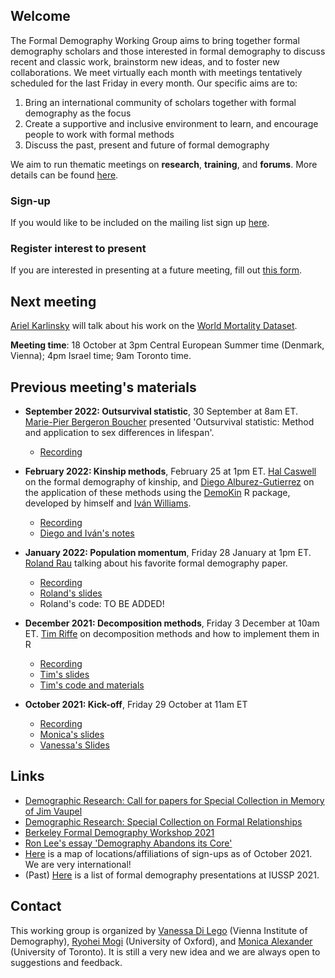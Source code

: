 ## Welcome

The Formal Demography Working Group aims to bring together formal demography scholars and those interested in formal demography to discuss recent and classic work, brainstorm new ideas, and to foster new collaborations. We meet virtually each month with meetings tentatively scheduled for the last Friday in every month. Our specific aims are to:

1. Bring an international community of scholars together with formal demography as the focus 
2. Create a supportive and inclusive environment to learn, and encourage people to work with formal methods
3. Discuss the past, present and future of formal demography 

We aim to run thematic meetings on **research**, **training**, and **forums**. More details can be found <a href="structure.html">here</a>.

### Sign-up

If you would like to be included on the mailing list sign up [here](https://docs.google.com/forms/d/e/1FAIpQLSeacS7MDRaulnOsVW3fMX2qaMzFdqutMrYOj8N0E-NYA9c7KQ/viewform). 

### Register interest to present

If you are interested in presenting at a future meeting, fill out [this form](https://docs.google.com/forms/d/e/1FAIpQLSdscOmHFK7wmbazcBL54PkIAMvDiu6GnUMpmduYaM77T8rUFA/viewform).

## Next meeting

[Ariel Karlinsky](https://akarlinsky.github.io/) will talk about his work on the [World Mortality Dataset](https://github.com/akarlinsky/world_mortality).

**Meeting time**: 18 October at 3pm Central European Summer time (Denmark, Vienna); 4pm Israel time; 9am Toronto time. 

## Previous meeting's materials

- **September 2022: Outsurvival statistic**, 30 September at 8am ET. [Marie-Pier Bergeron Boucher](https://www.sdu.dk/en/forskning/forskningsenheder/samf/cpop/about_the_centre/our_people/cpop_dem/marie_pier_bergeron_boucher) presented 'Outsurvival statistic: Method and application to sex differences in lifespan'. 
    + [Recording](https://www.youtube.com/watch?v=JHV-W5HYGno)
- **February 2022: Kinship methods**, February 25 at 1pm ET. [Hal Caswell](https://www.uva.nl/en/profile/c/a/h.caswell/h.caswell.html?cb) on the formal demography of kinship, and [Diego Alburez-Gutierrez](http://alburez.me/) on the application of these methods using the [DemoKin](https://github.com/IvanWilli/DemoKin) R package, developed by himself and [Iván Williams](https://github.com/IvanWilli). 
    + [Recording](https://www.youtube.com/watch?v=SrjVEbaT_FM)
    + [Diego and Iván's notes](http://alburez.me/DemoKin_example/)

- **January 2022: Population momentum**, Friday 28 January at 1pm ET. [Roland Rau](https://www.demogr.mpg.de/en/about_us_6113/staff_directory_1899/roland_rau_525/) talking about his favorite formal demography paper. 
    + [Recording](https://www.youtube.com/watch?v=R0CSxBwr8Sg)
    + [Roland's slides](https://github.com/formaldemography/working_group/blob/main/presentations/rau_pop_momentum.pdf)
    + Roland's code: TO BE ADDED! 
- **December 2021: Decomposition methods**, Friday 3 December at 10am ET. [Tim Riffe](https://github.com/timriffe) on decomposition methods and how to implement them in R
    + [Recording](https://www.youtube.com/watch?v=J_6C82TN_WU) 
    + [Tim's slides](https://tinyurl.com/2p88j4md)
    + [Tim's code and materials](https://github.com/timriffe/FDWG_decomp_code)
- **October 2021: Kick-off**, Friday 29 October at 11am ET 
    + [Recording](https://www.youtube.com/watch?v=ROQK0JZr7uU) 
    + [Monica's slides](https://github.com/formaldemography/working_group/blob/main/presentations/fdwg.pdf) 
    + [Vanessa's Slides](https://github.com/formaldemography/working_group/blob/main/presentations/Meeting_29_10_2021.ppt)



## Links

- [Demographic Research: Call for papers for Special Collection in Memory of Jim Vaupel](https://www.demographic-research.org/files/Call%20for%20papers%20SC%20in%20memory%20of%20JWV.pdf)
- [Demographic Research: Special Collection on Formal Relationships](https://www.demographic-research.org/special/8/default.htm)
- [Berkeley Formal Demography Workshop 2021](https://populationsciences.berkeley.edu/population-center/annual-workshop-on-formal-demography/berkeley-formal-demography-workshop-2021/)
- [Ron Lee's essay 'Demography Abandons its Core'](https://u.demog.berkeley.edu/~rlee/papers/FormalDemog.pdf)
- <a href="map.html">Here</a> is a map of locations/affiliations of sign-ups as of October 2021. We are very international!
- (Past) <a href="iussp.html">Here</a> is a list of formal demography presentations at IUSSP 2021. 


## Contact

This working group is organized by [Vanessa Di Lego](http://www.wittgensteincentre.org/en/staff/member/di-lego.htm) (Vienna Institute of Demography), [Ryohei Mogi](https://www.ox.ac.uk/news-and-events/find-an-expert/dr-ryohei-mogi) (University of Oxford), and [Monica Alexander](https://www.monicaalexander.com/) (University of Toronto). It is still a very new idea and we are always open to suggestions and feedback. 
